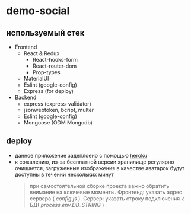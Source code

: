 # demo-social

## используемый стек

- Frontend
  - React & Redux
    - React-hooks-form
    - React-router-dom
    - Prop-types
  - MaterialUI
  - Eslint (google-config)
  - Express (for deploy)
- Backend
  - express (express-validator)
  - jsonwebtoken, bcript, multer
  - Eslint (google-config)
  - Mongoose (ODM Mongodb)

## deploy

- данное приложение задеплоено с помощью [heroku](https://mini-social-project.herokuapp.com/)
- к сожалению, из-за бесплатной версии хранилище регулярно очищается, загруженные изображения в качестве аватарок будут доступны в течении нескольких минут
  > при самостоятельной сборке проекта важно обратить внимание на ключевые моменты. Фронтенд: указать адрес сервера ( _config.js_ ). Сервер: указать строку подключения к БД( _process.env.DB_STRING_ )
